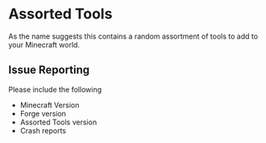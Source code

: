 # Assorted Tools

As the name suggests this contains a random assortment of tools to add to your Minecraft world.

## Issue Reporting
Please include the following

* Minecraft Version
* Forge version
* Assorted Tools version
* Crash reports